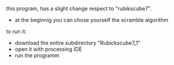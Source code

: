 
this program, has a slight change respect to "rubikscube7".
- at the beginnig you can chose yourself the scramble algorithm

to run it:
- download the entire subdirectory "Rubickscube7_1"
- open it with processing IDE
- run the programm
